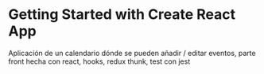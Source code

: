 # Getting Started with Create React App

Aplicación de un calendario dónde se pueden añadir / editar eventos, parte front hecha con react, hooks, redux thunk, test con jest
